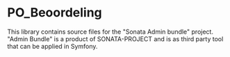 PO_Beoordeling
==============

This library contains source files for the "Sonata Admin bundle" project.
"Admin Bundle" is a product of SONATA-PROJECT and is as third party tool that can be applied in Symfony.
